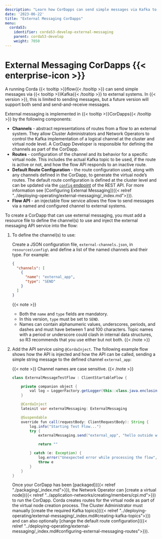 ```yaml
---
description: "Learn how CorDapps can send simple messages via Kafka to external systems using the external messaging API service."
date: '2023-06-22'
title: "External Messaging CorDapps"
menu:
  corda53:
    identifier: corda53-develop-external-messaging
    parent: corda53-develop
    weight: 7050
---
```


# External Messaging CorDapps {{< enterprise-icon >}}

A running Corda {{< tooltip >}}flow{{< /tooltip >}} can send simple messages via {{< tooltip >}}Kafka{{< /tooltip >}} to external systems.
In {{< version >}}, this is limited to sending messages, but a future version will support both send and send-and-receive messages.

External messaging is implemented in {{< tooltip >}}CorDapps{{< /tooltip >}} by the following components:

* **Channels** - abstract representations of routes from a flow to an external system. They allow Cluster Administrators and Network Operators to control the Kafka implementation of a logical channel at the cluster and virtual node level. A CorDapp Developer is responsible for defining the channels as part of the CorDapp.
* **Routes** - configuration of the channel and its behavior for a specific virtual node. This includes the actual Kafka topic to be used, if the route is active or not, and how the flow API responds to an inactive route.
* **Default Route Configuration** - the route configuration used, along with any channels defined in the CorDapp, to generate the virtual node’s routes. The default route configuration is defined at the cluster level and can be updated via the <a href="../reference/rest-api/openapi.html#tag/Configuration-API/operation/put_config">`config` endpoint</a> of the REST API. For more information see [Configuring External Messaging]({{< relref "../deploying-operating/external-messaging/_index.md">}}).
* **Flow API** - an injectable flow service allows the flow to send messages via a named and configured channel to external systems.

To create a CorDapp that can use external messaging, you must add a resource file to define the channel(s) to use and inject the external messaging API service into the flow:

1. To define the channel(s) to use:

   Create a JSON configuration file, `external-channels.json`, in `resources\config\` and define a list of the named channels and their type. For example:
   ```json
   {
     "channels": [
       {
         "name": "external_app",
         "type": "SEND"
       }
     ]
   }
   ```
   {{< note >}}
   * Both the `name` and `type` fields are mandatory.
   * In this version, `type` must be set to `SEND`.
   * Names can contain alphanumeric values, underscores, periods, and dashes and must have between 1 and 100 characters. Topic names with a period or underscore could clash in internal data structures, so R3 recommends that you use either but not both.
   {{< /note >}}

2. Add the API service using `@CordaInject`. The following example flow shows how the API is injected and how the API can be called, sending a simple string message to the defined channel `external_app`:

   {{< note >}}
   Channel names are case sensitive.
   {{< /note >}}

   ```java
   class ExternalMessageTestFlow : ClientStartableFlow {

       private companion object {
           val log = LoggerFactory.getLogger(this::class.java.enclosingClass)
       }

       @CordaInject
       lateinit var externalMessaging: ExternalMessaging

       @Suspendable
       override fun call(requestBody: ClientRequestBody): String {
           log.info("Starting Test Flow...")
           try {
               externalMessaging.send("external_app", "hello outside world!")

               return ""

           } catch (e: Exception) {
               log.error("Unexpected error while processing the flow", e)
               throw e
           }
       }
   }
   ```

   Once your CorDapp has been [packaged]({{< relref "./packaging/_index.md">}}), the Network Operator can [create a virtual node]({{< relref "../application-networks/creating/members/cpi.md">}}) to run the CorDapp. Corda creates routes for the virtual node as part of the virtual node creation process.  The Cluster Administrator must manually [create the required Kafka topics]({{< relref "../deploying-operating/external-messaging/_index.md#creating-kafka-topics">}}) and can also optionally [change the default route configuration]({{< relref "../deploying-operating/external-messaging/_index.md#configuring-external-messaging-routes">}}).
